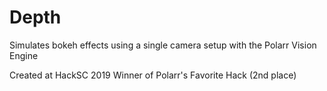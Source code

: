 # Depth
Simulates bokeh effects using a single camera setup with the Polarr Vision Engine

Created at HackSC 2019
Winner of Polarr's Favorite Hack (2nd place)
